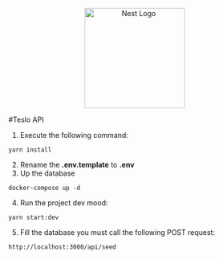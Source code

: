 <p align="center">
  <a href="http://nestjs.com/" target="blank"><img src="https://nestjs.com/img/logo-small.svg" width="200" alt="Nest Logo" /></a>
</p>

#Teslo API

1. Execute the following command:

```
yarn install
```

2. Rename the **.env.template** to **.env**
3. Up the database

```
docker-compose up -d
```

4. Run the project dev mood:

```
yarn start:dev
```

5. Fill the database you must call the following POST request:

```
http://localhost:3000/api/seed
```

